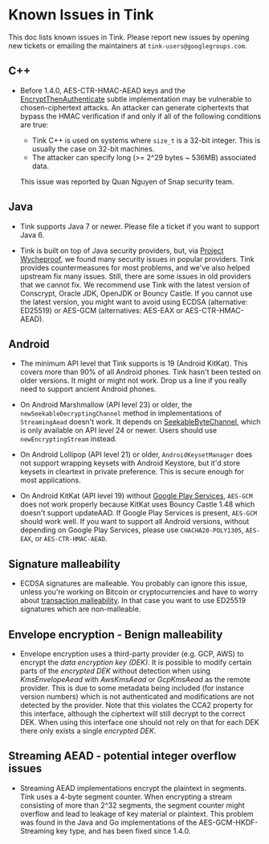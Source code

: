 # Known Issues in Tink

This doc lists known issues in Tink. Please report new issues by opening new
tickets or emailing the maintainers at `tink-users@googlegroups.com`.

## C++

*   Before 1.4.0, AES-CTR-HMAC-AEAD keys and the
    [EncryptThenAuthenticate](https://github.com/google/tink/blob/master/cc/subtle/encrypt_then_authenticate.cc)
    subtle implementation may be vulnerable to chosen-ciphertext attacks. An
    attacker can generate ciphertexts that bypass the HMAC verification if and
    only if all of the following conditions are true:

    -   Tink C++ is used on systems where `size_t` is a 32-bit integer. This is
        usually the case on 32-bit machines.
    -   The attacker can specify long (>= 2^29 bytes ~ 536MB) associated data.

    This issue was reported by Quan Nguyen of Snap security team.

## Java

*   Tink supports Java 7 or newer. Please file a ticket if you want to support
    Java 6.

*   Tink is built on top of Java security providers, but, via [Project
    Wycheproof](https://github.com/google/wycheproof), we found many security
    issues in popular providers. Tink provides countermeasures for most
    problems, and we've also helped upstream fix many issues. Still, there are
    some issues in old providers that we cannot fix. We recommend use Tink with
    the latest version of Conscrypt, Oracle JDK, OpenJDK or Bouncy Castle. If
    you cannot use the latest version, you might want to avoid using ECDSA
    (alternative: ED25519) or AES-GCM (alternatives: AES-EAX or
    AES-CTR-HMAC-AEAD).

## Android

*   The minimum API level that Tink supports is 19 (Android KitKat). This covers
    more than 90% of all Android phones. Tink hasn't been tested on older
    versions. It might or might not work. Drop us a line if you really need to
    support ancient Android phones.

*   On Android Marshmallow (API level 23) or older, the
    `newSeekableDecryptingChannel` method in implementations of `StreamingAead`
    doesn't work. It depends on
    [SeekableByteChannel](https://developer.android.com/reference/java/nio/channels/SeekableByteChannel.html),
    which is only available on API level 24 or newer. Users should use
    `newEncryptingStream` instead.

*   On Android Lollipop (API level 21) or older, `AndroidKeysetManager` does not
    support wrapping keysets with Android Keystore, but it'd store keysets in
    cleartext in private preference. This is secure enough for most
    applications.

*   On Android KitKat (API level 19) without [Google Play
    Services](https://developers.google.com/android/guides/overview), `AES-GCM`
    does not work properly because KitKat uses Bouncy Castle 1.48 which doesn't
    support updateAAD. If Google Play Services is present, `AES-GCM` should work
    well. If you want to support all Android versions, without depending on
    Google Play Services, please use `CHACHA20-POLY1305`, `AES-EAX`, or
    `AES-CTR-HMAC-AEAD`.

## Signature malleability

*   ECDSA signatures are malleable. You probably can ignore this issue, unless
    you're working on Bitcoin or cryptocurrencies and have to worry about
    [transaction
    malleability](https://en.bitcoin.it/wiki/Transaction_malleability). In that
    case you want to use ED25519 signatures which are non-malleable.

## Envelope encryption - Benign malleability

*   Envelope encryption uses a third-party provider (e.g. GCP, AWS) to encrypt
    the *data encryption key (DEK)*. It is possible to modify certain parts of
    the *encrypted DEK* without detection when using *KmsEnvelopeAead* with
    *AwsKmsAead* or *GcpKmsAead* as the remote provider. This is due to some
    metadata being included (for instance version numbers) which is not
    authenticated and modifications are not detected by the provider. Note that
    this violates the CCA2 property for this interface, although the ciphertext
    will still decrypt to the correct DEK. When using this interface one should
    not rely on that for each DEK there only exists a single *encrypted DEK*.

## Streaming AEAD - potential integer overflow issues

*   Streaming AEAD implementations encrypt the plaintext in segments. Tink uses
    a 4-byte segment counter. When encrypting a stream consisting of more than
    2^32 segments, the segment counter might overflow and lead to leakage of key
    material or plaintext. This problem was found in the Java and Go
    implementations of the AES-GCM-HKDF-Streaming key type, and has been fixed
    since 1.4.0.
